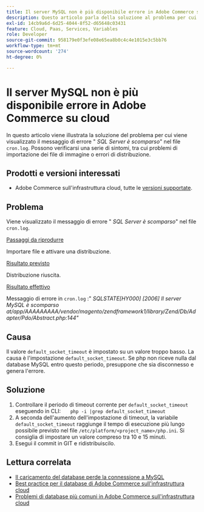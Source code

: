 ```yaml
---
title: Il server MySQL non è più disponibile​ errore in Adobe Commerce su cloud
description: Questo articolo parla della soluzione al problema per cui ricevi un messaggio di errore " *SQL server has gone away*" nel file "cron.log". Possono verificarsi una serie di sintomi, tra cui problemi di importazione dei file di immagine o errori di distribuzione.
exl-id: 14cb9a6d-6d25-4044-8f52-d65648c03431
feature: Cloud, Paas, Services, Variables
role: Developer
source-git-commit: 958179e0f3efe08e65ea8b0c4c4e1015e3c5bb76
workflow-type: tm+mt
source-wordcount: '274'
ht-degree: 0%

---
```


# Il server MySQL non è più disponibile&#x200B; errore in Adobe Commerce su cloud

In questo articolo viene illustrata la soluzione del problema per cui viene visualizzato il messaggio di errore &quot; *SQL Server è scomparso*&quot; nel file `cron.log`. Possono verificarsi una serie di sintomi, tra cui problemi di importazione dei file di immagine o errori di distribuzione.

## Prodotti e versioni interessati

* Adobe Commerce sull&#39;infrastruttura cloud, tutte le [versioni supportate](https://magento.com/sites/default/files/magento-software-lifecycle-policy.pdf).

## Problema

Viene visualizzato il messaggio di errore &quot; *SQL Server è scomparso*&quot; nel file `cron.log`.

<u>Passaggi da riprodurre</u>

Importare file e attivare una distribuzione.

<u>Risultato previsto</u>

Distribuzione riuscita.

<u>Risultato effettivo</u>

Messaggio di errore in `cron.log` :&quot; *SQLSTATE\[HY000\] \[2006\] Il server MySQL è scomparso at/app/AAAAAAAAA/vendor/magento/zendframework1/library/Zend/Db/Adapter/Pdo/Abstract.php:144&quot;*

## Causa

Il valore `default_socket_timeout` è impostato su un valore troppo basso. La causa è l&#39;impostazione `default_socket_timeout`. Se php non riceve nulla dal database MySQL entro questo periodo, presuppone che sia disconnesso e genera l&#39;errore.

## Soluzione

1. Controllare il periodo di timeout corrente per `default_socket_timeout` eseguendo in CLI:    ```    php -i |grep default_socket_timeout    ```
1. A seconda dell&#39;aumento dell&#39;impostazione di timeout, la variabile `default_socket_timeout` raggiunge il tempo di esecuzione più lungo possibile previsto nel file `/etc/platform/<project_name>/php.ini`. Si consiglia di impostare un valore compreso tra 10 e 15 minuti.
1. Esegui il commit in GIT e ridistribuiscilo.

## Lettura correlata

* [Il caricamento del database perde la connessione a MySQL](/help/troubleshooting/database/database-upload-loses-connection-to-mysql.md)
* [Best practice per il database di Adobe Commerce sull&#39;infrastruttura cloud](https://experienceleague.adobe.com/docs/commerce-operations/implementation-playbook/best-practices/planning/database-on-cloud.html)
* [Problemi di database più comuni in Adobe Commerce sull&#39;infrastruttura cloud](https://experienceleague.adobe.com/docs/commerce-operations/implementation-playbook/best-practices/maintenance/resolve-database-performance-issues.html)
